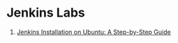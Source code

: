 # Jenkins Labs

1. [Jenkins Installation on Ubuntu: A Step-by-Step Guide](https://github.com/AhnafNabil/Jenkins-Labs/tree/main/Lab%2001) 